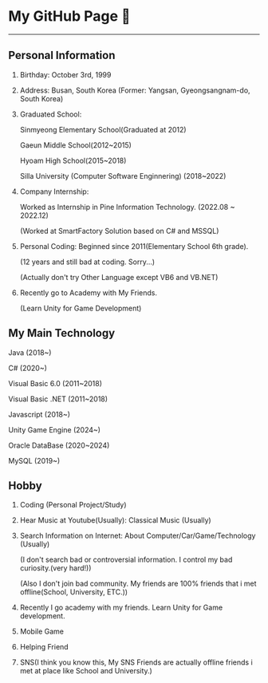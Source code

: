 # My GitHub Page 👋

------------------------------------------------------------------------------------------------
## Personal Information 

1. Birthday: October 3rd, 1999

2. Address: Busan, South Korea (Former: Yangsan, Gyeongsangnam-do, South Korea) 

3. Graduated School:
   
   Sinmyeong Elementary School(Graduated at 2012)

   Gaeun Middle School(2012~2015)
   
   Hyoam High School(2015~2018) 

   Silla University (Computer Software Enginnering) (2018~2022)

5. Company Internship:
   
    Worked as Internship in Pine Information Technology. (2022.08 ~ 2022.12) 

   (Worked at SmartFactory Solution based on C# and MSSQL) 
   
6. Personal Coding: Beginned since 2011(Elementary School 6th grade).
   
   (12 years and still bad at coding. Sorry...)
   
   (Actually don't try Other Language except VB6 and VB.NET) 

8. Recently go to Academy with My Friends.

   (Learn Unity for Game Development)
   
## My Main Technology 

   Java (2018~)

   C#   (2020~)

   Visual Basic 6.0 (2011~2018)

   Visual Basic .NET (2011~2018)

   Javascript (2018~)

   Unity Game Engine (2024~)

   Oracle DataBase (2020~2024)

   MySQL (2019~) 
   
## Hobby

1. Coding (Personal Project/Study) 

2. Hear Music at Youtube(Usually): Classical Music (Usually)

3. Search Information on Internet: About Computer/Car/Game/Technology (Usually) 

   (I don't search bad or controversial information. I control my bad curiosity.(very hard!)) 

   (Also I don't join bad community. My friends are 100% friends that i met offline(School, University, ETC.))
   
5. Recently I go academy with my friends.  Learn Unity for Game development.

6. Mobile Game 
  
7. Helping Friend 

8. SNS(I think you know this, My SNS Friends are actually offline friends i met at place like School and University.)

   
